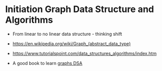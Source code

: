 # Initiation Graph Data Structure and Algorithms

* From linear to no linear data structure - thinking shift

* https://en.wikipedia.org/wiki/Graph_(abstract_data_type)
* https://www.tutorialspoint.com/data_structures_algorithms/index.htm

* A good book to learn [graphs DSA](https://mimoza.marmara.edu.tr/~msakalli/cse706_12/SkienaTheAlgorithmDesignManual.pdf)